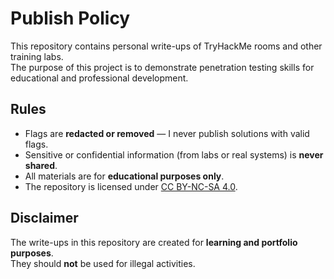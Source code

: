 # Publish Policy

This repository contains personal write-ups of TryHackMe rooms and other training labs.  
The purpose of this project is to demonstrate penetration testing skills for educational and professional development.

## Rules
- Flags are **redacted or removed** — I never publish solutions with valid flags.
- Sensitive or confidential information (from labs or real systems) is **never shared**.
- All materials are for **educational purposes only**.
- The repository is licensed under [CC BY-NC-SA 4.0](LICENSE).

## Disclaimer
The write-ups in this repository are created for **learning and portfolio purposes**.  
They should **not** be used for illegal activities.
